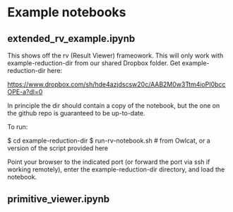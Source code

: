 # Example notebooks

## extended_rv_example.ipynb 

This shows off the rv (Result Viewer) frameowork. This will only work with 
example-reduction-dir from our shared Dropbox folder. Get example-reduction-dir here:

https://www.dropbox.com/sh/hde4azjdscsw20c/AAB2M0w3Ttm4ioPI0bccOPE-a?dl=0

In principle the dir should contain a copy of the notebook, but the one on
the github repo is guaranteed to be up-to-date.

To run:

$ cd example-reduction-dir
$ run-rv-notebook.sh        # from Owlcat, or a version of the script provided here

Point your browser to the indicated port (or forward the port via ssh if
working remotely), enter the example-reduction-dir directory, and load the
notebook.


## primitive_viewer.ipynb

